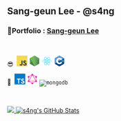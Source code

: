 ## Sang-geun Lee - @s4ng

### 🔗Portfolio : [Sang-geun Lee](https://www.notion.so/Sang-geun-Lee-c84b58fb08cd43bc8062a3fd332fc461)

</br>

<p align="" font-size=30px>
  😎&nbsp;
  <code><img height="25" src="https://raw.githubusercontent.com/github/explore/80688e429a7d4ef2fca1e82350fe8e3517d3494d/topics/javascript/javascript.png" alt="javascript" title="javascript"></code>
  <code><img height="25" src="https://raw.githubusercontent.com/github/explore/80688e429a7d4ef2fca1e82350fe8e3517d3494d/topics/nodejs/nodejs.png" alt="nodejs" title="nodejs"></code>
  <code><img height="25" src="https://raw.githubusercontent.com/github/explore/80688e429a7d4ef2fca1e82350fe8e3517d3494d/topics/react/react.png" alt="react" title="react"></code>
  <code><img height="25" src="https://raw.githubusercontent.com/github/explore/80688e429a7d4ef2fca1e82350fe8e3517d3494d/topics/cpp/cpp.png" alt="cpp" title="cpp"></code>
</p>

<p align="">
  🧐&nbsp;
  <code><img height="25" src="https://raw.githubusercontent.com/github/explore/80688e429a7d4ef2fca1e82350fe8e3517d3494d/topics/typescript/typescript.png" alt="typescript" title="typescript"></code>
  <code><img height="25" src="https://raw.githubusercontent.com/github/explore/5c058a388828bb5fde0bcafd4bc867b5bb3f26f3/topics/graphql/graphql.png" alt="graphql" title="graphql"></code>
  <code><img height="25" src="https://img1.daumcdn.net/thumb/R1280x0/?scode=mtistory2&fname=http%3A%2F%2Fcfile5.uf.tistory.com%2Fimage%2F9923593359840EC50A37A3" alt="mongodb" title="mongodb"></code>
</p>

</br>

<p align="">
  <a href="https://github.com/s4ng/s4ng">
    <img src="https://github-readme-stats.vercel.app/api/top-langs/?username=s4ng&hide=html" />
  </a>
  <a href="https://github.com/s4ng/s4ng">
    <img src="https://github-readme-stats.vercel.app/api?username=s4ng&show_icons=true&line_height=40&count_private=true&hide=contribs" alt="s4ng's GitHub Stats" />
  </a>
</p>

<!--
---

<p align="center">
  <img src="https://visitor-badge.laobi.icu/badge?page_id=s4ng/s4ng" alt="visitor"/>
</p>

**s4ng/s4ng** is a ✨ _special_ ✨ repository because its `README.md` (this file) appears on your GitHub profile.

Here are some ideas to get you started:

- 🔭 I’m currently working on ...
- 🌱 I’m currently learning ...
- 👯 I’m looking to collaborate on ...
- 🤔 I’m looking for help with ...
- 💬 Ask me about ...
- 📫 How to reach me: ...
- 😄 Pronouns: ...
- ⚡ Fun fact: ...
-->
